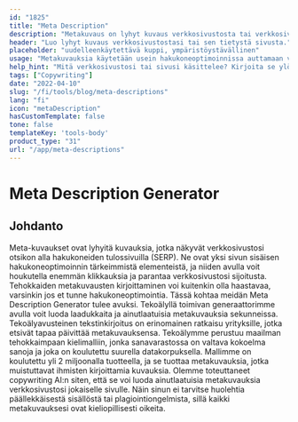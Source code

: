 ```yaml
---
id: "1825"
title: "Meta Description"
description: "Metakuvaus on lyhyt kuvaus verkkosivustosta tai verkkosivuston tietystä sivusta. Hakukoneet käyttävät sitä yleensä näyttääkseen tiivistelmän verkkosivustosta tai sivusta hakutuloksissa."
header: "Luo lyhyt kuvaus verkkosivustostasi tai sen tietystä sivusta."
placeholder: "uudelleenkäytettävä kuppi, ympäristöystävällinen"
usage: "Metakuvauksia käytetään usein hakukoneoptimoinnissa auttamaan verkkosivustoa ja sivuja sijoittumaan korkeammalle hakutuloksissa. Seuraava generaattori voi auttaa sinua luomaan metakuvauksia, jotka on räätälöity tiettyihin avainsanoihin ja jotka sopivat parhaiten brändiisi."
help_hint: "Mitä verkkosivustosi tai sivusi käsittelee? Kirjoita se ylös, niin me muutamme sen Meta Descriptioniksi."
tags: ["Copywriting"]
date: "2022-04-10"
slug: "/fi/tools/blog/meta-descriptions"
lang: "fi"
icon: "metaDescription"
hasCustomTemplate: false
tone: false
templateKey: 'tools-body'
product_type: "31"
url: "/app/meta-descriptions"
---
```


# Meta Description Generator

## Johdanto

Meta-kuvaukset ovat lyhyitä kuvauksia, jotka näkyvät verkkosivustosi otsikon alla hakukoneiden tulossivuilla (SERP). Ne ovat yksi sivun sisäisen hakukoneoptimoinnin tärkeimmistä elementeistä, ja niiden avulla voit houkutella enemmän klikkauksia ja parantaa verkkosivustosi sijoitusta. Tehokkaiden metakuvausten kirjoittaminen voi kuitenkin olla haastavaa, varsinkin jos et tunne hakukoneoptimointia. Tässä kohtaa meidän Meta Description Generator tulee avuksi. Tekoälyllä toimivan generaattorimme avulla voit luoda laadukkaita ja ainutlaatuisia metakuvauksia sekunneissa. Tekoälyavusteinen tekstinkirjoitus on erinomainen ratkaisu yrityksille, jotka etsivät tapaa päivittää metakuvauksensa. Tekoälymme perustuu maailman tehokkaimpaan kielimalliin, jonka sanavarastossa on valtava kokoelma sanoja ja joka on koulutettu suurella datakorpuksella. Mallimme on koulutettu yli 2 miljoonalla tuotteella, ja se tuottaa metakuvauksia, jotka muistuttavat ihmisten kirjoittamia kuvauksia. Olemme toteuttaneet copywriting AI:n siten, että se voi luoda ainutlaatuisia metakuvauksia verkkosivustosi jokaiselle sivulle. Näin sinun ei tarvitse huolehtia päällekkäisestä sisällöstä tai plagiointiongelmista, sillä kaikki metakuvauksesi ovat kieliopillisesti oikeita.

